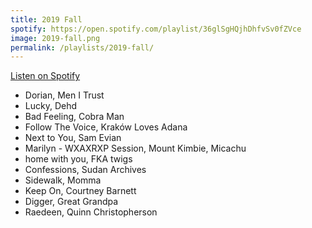 ```yaml
---
title: 2019 Fall
spotify: https://open.spotify.com/playlist/36glSgHQjhDhfvSv0fZVce
image: 2019-fall.png
permalink: /playlists/2019-fall/
---
```


[Listen on Spotify](https://open.spotify.com/playlist/36glSgHQjhDhfvSv0fZVce)

- Dorian, Men I Trust
- Lucky, Dehd
- Bad Feeling, Cobra Man
- Follow The Voice, Kraków Loves Adana
- Next to You, Sam Evian
- Marilyn - WXAXRXP Session, Mount Kimbie, Micachu
- home with you, FKA twigs
- Confessions, Sudan Archives
- Sidewalk, Momma
- Keep On, Courtney Barnett
- Digger, Great Grandpa
- Raedeen, Quinn Christopherson
